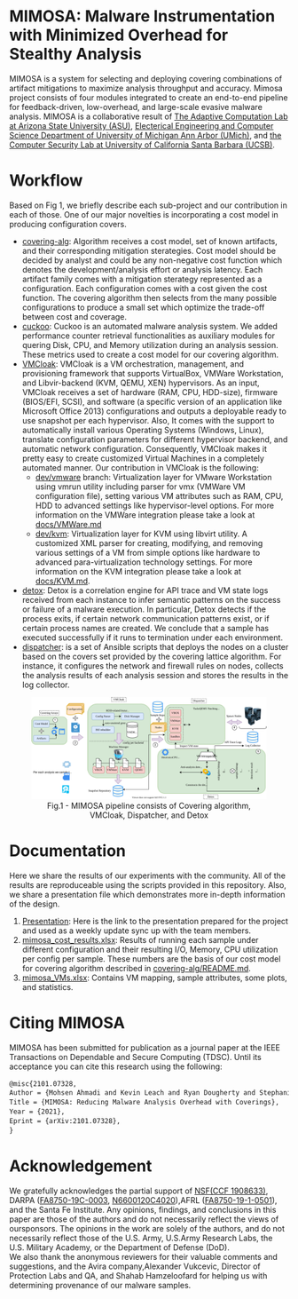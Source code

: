 # MIMOSA: Malware Instrumentation with Minimized Overhead for Stealthy Analysis
MIMOSA is a system for selecting and deploying covering combinations of artifact mitigations to maximize analysis throughput and accuracy. Mimosa project consists of four modules integrated to create an end-to-end pipeline for feedback-driven, low-overhead, and large-scale evasive malware analysis. MIMOSA is a collaborative result of [The Adaptive Computation Lab at Arizona State University (ASU)](https://github.com/AdaptiveComputationLab/), [Electerical Engineering and Computer Science Department of University of Michigan Ann Arbor (UMich)](http://web.eecs.umich.edu/~weimerw/), and [the Computer Security Lab at University of California Santa Barbara (UCSB)](https://seclab.cs.ucsb.edu/). 

# Workflow
Based on Fig 1, we briefly describe each sub-project and our contribution in each of those. One of our major novelties is incorporating a cost model in producing configuration covers. 

* [covering-alg](./covering-alg/README.md): Algorithm receives a cost model, set of known artifacts, and their corresponding mitigation sterategies. Cost model should be decided by analyst and could be any non-negative cost function which denotes the development/analysis effort or analysis latency. Each artifact family comes with a mitigation sterategy represented as a configuration. Each configuration comes with a cost given the cost function. The covering algorithm then selects from the many possible configurations to produce a small set which optimize the trade-off between cost and coverage.
* [cuckoo](https://github.com/pwnslinger/cuckoo/tree/wip/patch_aux): Cuckoo is an automated malware analysis system. We added performance counter retrieval functionalities as auxiliary modules for quering Disk, CPU, and Memory utilization during an analysis session. These metrics used to create a cost model for our covering algorithm. 
* [VMCloak](https://github.com/AdaptiveComputationLab/vmcloak/): VMCloak is a VM orchestration, management, and provisioning framework that supports VirtualBox, VMWare Workstation, and Libvir-backend (KVM, QEMU, XEN) hypervisors. As an input, VMCloak receives a set of hardware (RAM, CPU, HDD-size), firmware (BIOS/EFI, SCSI), and software (a specific version of an application like Microsoft Office 2013) configurations and outputs a deployable ready to use snapshot per each hypervisor. Also, It comes with the support to automatically install various Operating Systems (Windows, Linux), translate configuration parameters for different hypervisor backend, and automatic network configuration. Consequently, VMCloak makes it pretty easy to create customized Virtual Machines in a completely automated manner. Our contribution in VMCloak is the following:  
    *  [dev/vmware](https://github.com/AdaptiveComputationLab/vmcloak/tree/dev/vmware) branch: Virtualization layer for VMware Workstation using vmrun utility including parser for vmx (VMWare VM configuration file), setting various VM attributes such as RAM, CPU, HDD to advanced settings like hypervisor-level options. For more information on the VMWare integration please take a look at [docs/VMWare.md](./docs/VMWare.md)
    * [dev/kvm](https://github.com/AdaptiveComputationLab/vmcloak/tree/dev/kvm): Virtualization layer for KVM using libvirt utility. A customized XML parser for creating, modifying, and removing various settings of a VM from simple options like hardware to advanced para-virtualization technology settings. For more information on the KVM integration please take a look at [docs/KVM.md](./docs/KVM.md).
* [detox](https://github.com/AdaptiveComputationLab/detox/): Detox is a correlation engine for API trace and VM state logs received from each instance to infer semantic patterns on the success or failure of a malware execution. In particular, Detox detects if the process exits, if certain network communication patterns exist, or if certain process names are created. We conclude that a sample has executed successfully if it runs to termination under each environment.
* [dispatcher](https://github.com/AdaptiveComputationLab/dispatcher/): is a set of Ansible scripts that deploys the nodes on a cluster based on the covers set provided by the covering lattice algorithm. For instance, it configures the network and firewall rules on nodes, collects the analysis results of each analysis session and stores the results in the log collector. 

<div style="text-align:center"><figure><img src="./images/mimosa.svg"><figcaption>Fig.1 - MIMOSA pipeline consists of Covering algorithm, VMCloak, Dispatcher, and Detox</figcaption></figure></div>

# Documentation
Here we share the results of our experiments with the community. All of the results are reproduceable using the scripts provided in this repository. Also, we share a presentation file which demonstrates more in-depth information of the design. 

1. [Presentation](./docs/MIMOSA.pdf): Here is the link to the presentation prepared for the project and used as a weekly update sync up with the team members.  
2. [mimosa_cost_results.xlsx](./stats/mimosa_cost_results.xlsx): Results of running each sample under different configuration and their resulting I/O, Memory, CPU utilization per config per sample. These numbers are the basis of our cost model for covering algorithm described in [covering-alg/README.md](./covering-alg/README.md).
3. [mimosa_VMs.xlsx](./stats/mimosa_VMs.xlsx): Contains VM mapping, sample attributes, some plots, and  statistics. 

# Citing MIMOSA  
MIMOSA has been submitted for publication as a journal paper at the IEEE Transactions on Dependable and Secure Computing (TDSC). Until its acceptance you can cite this research using the following:  

```tex
@misc{2101.07328,
Author = {Mohsen Ahmadi and Kevin Leach and Ryan Dougherty and Stephanie Forrest and Westley Weimer},
Title = {MIMOSA: Reducing Malware Analysis Overhead with Coverings},
Year = {2021},
Eprint = {arXiv:2101.07328},
}
```  

# Acknowledgement
We gratefully acknowledges the partial support of [NSF(CCF 1908633)](https://www.nsf.gov/awardsearch/showAward?AWD_ID=1908633), DARPA ([FA8750-19C-0003](https://govtribe.com/award/federal-contract-award/definitive-contract-fa875019c0003), [N6600120C4020](https://www.federalcompass.com/award-contract/N6600120C4020)),AFRL  ([FA8750-19-1-0501](https://govtribe.com/award/federal-idv-award/indefinite-delivery-contract-fa875019d0004)),  and  the  Santa  Fe  Institute.  Any opinions, findings, and conclusions in this paper are those of the authors and do not necessarily reflect the views of oursponsors. The  opinions  in  the  work  are  solely  of  the  authors, and do not necessarily reflect those of the U.S. Army, U.S.Army  Research  Labs,  the  U.S.  Military  Academy, or the Department of Defense (DoD).  
We also thank the anonymous reviewers for their valuable  comments  and  suggestions,  and  the  Avira  company,Alexander  Vukcevic,  Director  of  Protection  Labs  and  QA, and Shahab Hamzeloofard for helping us with determining provenance of our malware samples.